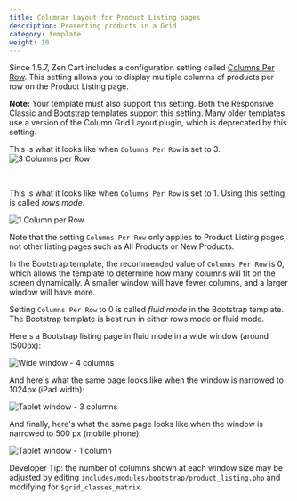 ```yaml
---
title: Columnar Layout for Product Listing pages 
description: Presenting products in a Grid 
category: template
weight: 10
---
```


Since 1.5.7, Zen Cart includes a configuration setting called [Columns Per Row](/user/admin_pages/configuration/configuration_productlisting/#columns_per_row).  This setting allows you to display multiple columns of products per row on the Product Listing page. 

**Note:** Your template must also support this setting.  Both the Responsive Classic and [Bootstrap](/user/template/bootstrap/) templates support this setting.  Many older templates use a version of the Column Grid Layout plugin, which is deprecated by this setting.

This is what it looks like when `Columns Per Row` is set to 3.
![3 Columns per Row](/images/listing_col_3.png)

<br>

This is what it looks like when `Columns Per Row` is set to 1.  Using this setting is called *rows mode*. 

![1 Column per Row](/images/listing_col_1.png)


Note that the setting `Columns Per Row` only applies to Product Listing pages, not other listing pages such as All Products or New Products.

In the Bootstrap template, the recommended value of `Columns Per Row` is 0, which allows the template to determine how many columns will fit on the screen dynamically.  A smaller window will have fewer columns, and a larger window will have more.  

Setting `Columns Per Row` to 0 is called *fluid mode* in the Bootstrap template.   The Bootstrap template is best run in either rows mode or fluid mode.

Here's a Bootstrap listing page in fluid mode in a wide window (around 1500px): 

![Wide window - 4 columns](/images/bs_listing_wide.png)

And here's what the same page looks like when the window is narrowed to 1024px (iPad width): 

![Tablet window - 3 columns](/images/bs_listing_tablet.png)

And finally, here's what the same page looks like when the window is narrowed to 500 px (mobile phone): 

![Tablet window - 1 column](/images/bs_listing_phone.png)

Developer Tip: the number of columns shown at each window size may be adjusted by editing `includes/modules/bootstrap/product_listing.php` and modifying for `$grid_classes_matrix`.

